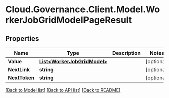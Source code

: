 # Cloud.Governance.Client.Model.WorkerJobGridModelPageResult
## Properties

Name | Type | Description | Notes
------------ | ------------- | ------------- | -------------
**Value** | [**List&lt;WorkerJobGridModel&gt;**](WorkerJobGridModel.md) |  | [optional] 
**NextLink** | **string** |  | [optional] 
**NextToken** | **string** |  | [optional] 

[[Back to Model list]](../README.md#documentation-for-models) [[Back to API list]](../README.md#documentation-for-api-endpoints) [[Back to README]](../README.md)

